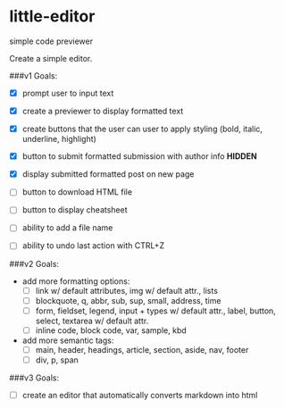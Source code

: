 # little-editor
 simple code previewer


Create a simple editor. 

###v1 Goals:
- [x] prompt user to input text 
- [x] create a previewer to display formatted text
- [x] create buttons that the user can user to apply styling (bold, italic, underline, highlight)
- [x] button to submit formatted submission with author info **HIDDEN**
- [x] display submitted formatted post on new page
- [ ] button to download HTML file
- [ ] button to display cheatsheet
- [ ] ability to add a file name
- [ ] ability to undo last action with CTRL+Z


###v2 Goals:
-  add more formatting options: 
	+ [ ] link w/ default attributes, img w/ default attr., lists
	+ [ ] blockquote, q, abbr, sub, sup, small, address, time
	+ [ ] form, fieldset, legend, input + types w/ default attr., label, button, select, textarea w/ default attr.
	+ [ ] inline code, block code, var, sample, kbd
- add more semantic tags:
	+ [ ] main, header, headings, article, section, aside, nav, footer
	+ [ ] div, p, span

###v3 Goals:
- [ ] create an editor that automatically converts markdown into html
